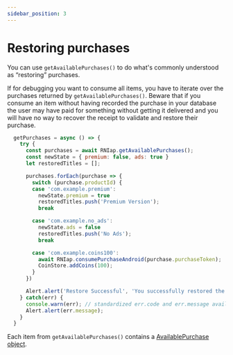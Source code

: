 ```yaml
---
sidebar_position: 3
---
```


# Restoring purchases

You can use `getAvailablePurchases()` to do what's commonly understood as “restoring” purchases.

If for debugging you want to consume all items, you have to iterate over the purchases returned by `getAvailablePurchases()`. Beware that if you consume an item without having recorded the purchase in your database the user may have paid for something without getting it delivered and you will have no way to recover the receipt to validate and restore their purchase.

```javascript
  getPurchases = async () => {
    try {
      const purchases = await RNIap.getAvailablePurchases();
      const newState = { premium: false, ads: true }
      let restoredTitles = [];

      purchases.forEach(purchase => {
        switch (purchase.productId) {
        case 'com.example.premium':
          newState.premium = true
          restoredTitles.push('Premium Version');
          break

        case 'com.example.no_ads':
          newState.ads = false
          restoredTitles.push('No Ads');
          break

        case 'com.example.coins100':
          await RNIap.consumePurchaseAndroid(purchase.purchaseToken);
          CoinStore.addCoins(100);
        }
      })

      Alert.alert('Restore Successful', 'You successfully restored the following purchases: ' + restoredTitles.join(', '));
    } catch(err) {
      console.warn(err); // standardized err.code and err.message available
      Alert.alert(err.message);
    }
  }
```

Each item from `getAvailablePurchases()` contains a [AvailablePurchase object](../api_reference/available_purchase).